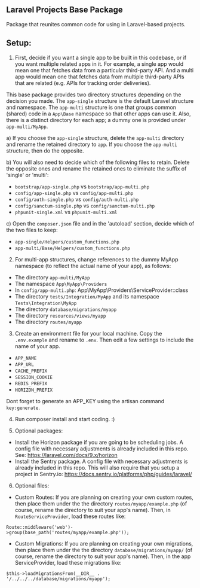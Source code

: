 ## Laravel Projects Base Package

Package that reunites common code for using in Laravel-based projects.

## Setup:

1) First, decide if you want a single app to be built in this codebase, or if you want
multiple related apps in it.
For example, a single app would mean one that fetches data from a particular third-party API.
And a multi app would mean one that fetches data from multiple third-party APIs that
are related (e.g. APIs for tracking order deliveries).

This base package provides two directory structures depending on the decision you made.
The `app-single` structure is the default Laravel structure and namespace.
The `app-multi` structure is one that groups common (shared) code in a
`App\Base` namespace so that other apps can use it. Also, there is a distinct directory
for each app; a dummy one is provided under `app-multi/MyApp`.

a) If you choose the `app-single` structure, delete the `app-multi` directory and rename
the retained directory to `app`. If you choose the `app-multi` structure, then do the
opposite.

b) You will also need to decide which of the following files to retain. Delete the
opposite ones and rename the retained ones to eliminate the suffix of 'single' or
'multi':

* `bootstrap/app-single.php` vs `bootstrap/app-multi.php`
* `config/app-single.php` vs `config/app-multi.php`
* `config/auth-single.php` vs `config/auth-multi.php`
* `config/sanctum-single.php` vs `config/sanctum-multi.php`
* `phpunit-single.xml` vs `phpunit-multi.xml`

c) Open the `composer.json` file and in the 'autoload' section, decide which of the
two files to keep:

* `app-single/Helpers/custom_functions.php`
* `app-multi/Base/Helpers/custom_functions.php`

2) For multi-app structures, change references to the dummy MyApp namespace (to reflect
the actual name of your app), as follows:

* The directory `app-multi/MyApp`
* The namespace `App\MyApp\Providers`
* In `config/app-multi.php`: App\MyApp\Providers\ServiceProvider::class
* The directory `tests/Integration/MyApp` and its namespace `Tests\Integration\MyApp`
* The directory `database/migrations/myapp`
* The directory `resources/views/myapp`
* The directory `routes/myapp`

3) Create an environment file for your local machine. Copy the `.env.example` and
rename to `.env`.
Then edit a few settings to include the name of your app.

* `APP_NAME`
* `APP_URL`
* `CACHE_PREFIX`
* `SESSION_COOKIE`
* `REDIS_PREFIX`
* `HORIZON_PREFIX`

Dont forget to generate an APP_KEY using the artisan command `key:generate`.

4) Run composer install and start coding. :)

5) Optional packages:

* Install the Horizon package if you are going to be scheduling jobs. A config file with necessary adjustments is already included in this repo. See: https://laravel.com/docs/9.x/horizon
* Install the Sentry package. A config file with necessary adjustments is already included in this repo. This will also require that you setup a project in Sentry.io: https://docs.sentry.io/platforms/php/guides/laravel/

6) Optional files:

* Custom Routes: If you are planning on creating your own custom routes, then place them under the the directory `routes/myapp/example.php` (of course, rename the directory to suit your app's name). Then, in `RouteServiceProvider`, load these routes like:
```
Route::middleware('web')->group(base_path('routes/myapp/example.php'));
```

* Custom Migrations: If you are planning on creating your own migrations, then place them under the the directory `database/migrations/myapp/` (of course, rename the directory to suit your app's name). Then, in the app ServiceProvider, load these migrations like:
```
$this->loadMigrationsFrom(__DIR__ . '/../../../database/migrations/myapp');
```
